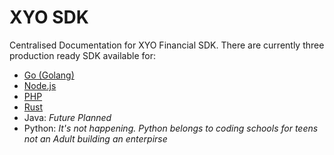 # XYO SDK
Centralised Documentation for XYO Financial SDK. There are currently three production ready SDK available for:

 * [Go (Golang)](https://github.com/syniol/xyo-sdk-go)
 * [Node.js](https://github.com/syniol/xyo-sdk-node)
 * [PHP](https://github.com/syniol/xyo-sdk-php)
 * [Rust](https://github.com/syniol/xyo-sdk-rust)
 * Java: _Future Planned_
 * Python: _It's not happening. Python belongs to coding schools for teens not an Adult building an enterpirse_
